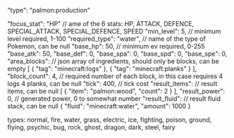 "type": "palmon:production"

"focus_stat": "HP" // ame of the 6 stats: HP, ATTACK, DEFENCE, SPECIAL_ATTACK, SPECIAL_DEFENCE, SPEED
"min_level": 5, // minimum level required, 1-100
"required_type": "water", // name of the type of Pokemon, can be null
"base_hp": 50, // minimum ev required, 0-255
"base_atk": 50,
"base_def": 0,
"base_spa": 0,
"base_spd": 0,
"base_spe": 0,
"area_blocks": // json array of ingredients, should only be blocks, can be empty
[
{
"tag": "minecraft:logs"
},
{
"tag": "minecraft:planks"
}
],
"block_count": 4, // required number of each block, in this case requires 4 logs 4 planks, can be null
"tick": 400, // tick cost
"result_items": // result items, can be null
[
{
"item": "palmon:wood",
"count": 2
}
],
"result_power": 0, // generated power, 0 to somewhat number
"result_fluid": // result fluid stack, can be null
{
"fluid": "minecraft:water",
"amount": 1000
} 

types:
normal, fire, water, grass, electric, ice, fighting, poison, 
ground, flying, psychic, bug, rock, ghost, dragon, dark, steel, fairy
